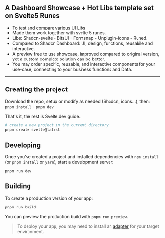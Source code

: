 ## A Dashboard Showcase + Hot Libs template set on Svelte5 Runes  
- To test and compare various UI Libs 
- Made them work together with svelte 5 runes.  
- Libs: Shadcn-svelte - BitsUI - Formsnap - Unplugin-icons - Runed.  
- Compared to Shadcn Dashboard: UI, design, functions, reusabile and interactive.  
- A preview free to use showcase, improved compared to original version, yet a custom complete solution can be better.  
- You may order specific, reusable, and interactive components for your use-case, connecting to your business functions and Data.
---

## Creating the project

Download the repo, setup or modify as needed (Shadcn, icons...), then: `pnpm install` - `pnpm dev`

That's it, the rest is Svelte.dev guide...

```bash
# create a new project in the current directory
pnpm create svelte@latest
```

## Developing

Once you've created a project and installed dependencies with `npm install` (or `pnpm install` or `yarn`), start a development server:

```bash
pnpm run dev
```

## Building

To create a production version of your app:

```bash
pnpm run build
```

You can preview the production build with `pnpm run preview`.

> To deploy your app, you may need to install an [adapter](https://kit.svelte.dev/docs/adapters) for your target environment.
